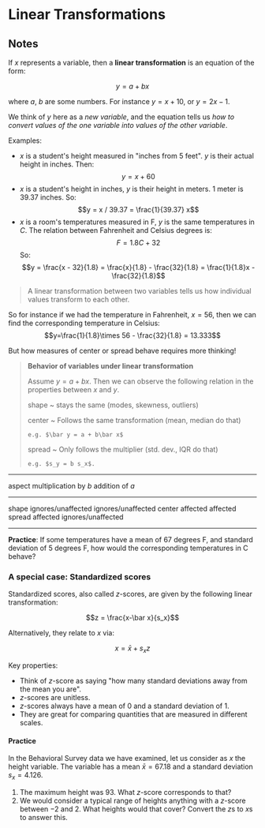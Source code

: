 # Linear Transformations

## Notes

If $x$ represents a variable, then a **linear transformation** is an equation of the form:

$$y = a + b x$$

where $a$, $b$ are some numbers. For instance $y = x + 10$, or $y = 2x - 1$.

We think of $y$ here as a *new variable*, and the equation tells us *how to convert values of the one variable into values of the other variable*.

Examples:

- $x$ is a student's height measured in "inches from 5 feet". $y$ is their actual height in inches. Then:
$$y = x + 60$$
- $x$ is a student's height in inches, $y$ is their height in meters. 1 meter is $39.37$ inches. So:
$$y = x / 39.37 = \frac{1}{39.37} x$$
- $x$ is a room's temperatures measured in F, $y$ is the same temperatures in $C$. The relation between Fahrenheit and Celsius degrees is:
$$F = 1.8 C + 32$$
So:
    $$y = \frac{x - 32}{1.8} = \frac{x}{1.8} - \frac{32}{1.8} = \frac{1}{1.8}x -\frac{32}{1.8}$$

> A linear transformation between two variables tells us how individual values transform to each other.

So for instance if we had the temperature in Fahrenheit, $x=56$, then we can find the corresponding temperature in Celsius:
$$y=\frac{1}{1.8}\times 56 - \frac{32}{1.8} = 13.333$$

But how measures of center or spread behave requires more thinking!

> **Behavior of variables under linear transformation**
>
> Assume $y = a + bx$. Then we can observe the following relation in the properties between $x$ and $y$.
>
> shape
>   ~ stays the same (modes, skewness, outliers)
>
> center
>   ~ Follows the same transformation (mean, median do that)
>
>     e.g. $\bar y = a + b\bar x$
>
> spread
>   ~ Only follows the multiplier (std. dev., IQR do that)
>
>     e.g. $s_y = b s_x$.

-------  ---------------------- --------------------
aspect    multiplication by $b$      addition of $a$
-------  ---------------------- --------------------
shape        ignores/unaffected   ignores/unaffected
center                 affected             affected
spread                 affected   ignores/unaffected
-------  ---------------------- --------------------

**Practice**: If some temperatures have a mean of $67$ degrees F, and standard deviation of $5$ degrees F, how would the corresponding temperatures in C behave?

### A special case: Standardized scores

Standardized scores, also called $z$-scores, are given by the following linear transformation:

$$z = \frac{x-\bar x}{s_x}$$

Alternatively, they relate to $x$ via:

$$x = \bar x + s_x z$$

Key properties:

- Think of $z$-score as saying "how many standard deviations away from the mean you are".
- $z$-scores are unitless.
- $z$-scores always have a mean of 0 and a standard deviation of 1.
- They are great for comparing quantities that are measured in different scales.

#### Practice

In the Behavioral Survey data we have examined, let us consider as $x$ the height variable. The variable has a mean $\bar x=67.18$ and a standard deviation $s_x = 4.126$.

1. The maximum height was $93$. What $z$-score corresponds to that?
2. We would consider a typical range of heights anything with a $z$-score between $-2$ and $2$. What heights would that cover? Convert the $z$s to $x$s to answer this.
